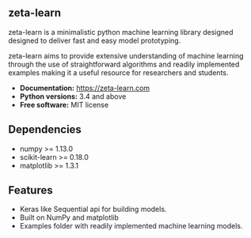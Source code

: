 zeta-learn
----------
zeta-learn is a minimalistic python machine learning library designed designed to
deliver fast and easy model prototyping.

zeta-learn aims to provide extensive understanding of machine learning through
the use of straightforward algorithms and readily implemented examples making
it a useful resource for researchers and students.

 * **Documentation:** https://zeta-learn.com
 * **Python versions:** 3.4 and above
 * **Free software:** MIT license

Dependencies
------------
 - numpy >= 1.13.0
 - scikit-learn >= 0.18.0
 - matplotlib >= 1.3.1

Features
--------
 - Keras like Sequential api for building models.
 - Built on NumPy and matplotlib
 - Examples folder with readily implemented machine learning models.
